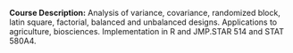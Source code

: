 **Course Description:** Analysis of variance, covariance, randomized block, latin square, factorial, balanced and unbalanced designs. Applications to agriculture, biosciences. Implementation in R and JMP.STAR 514 and STAT 580A4.